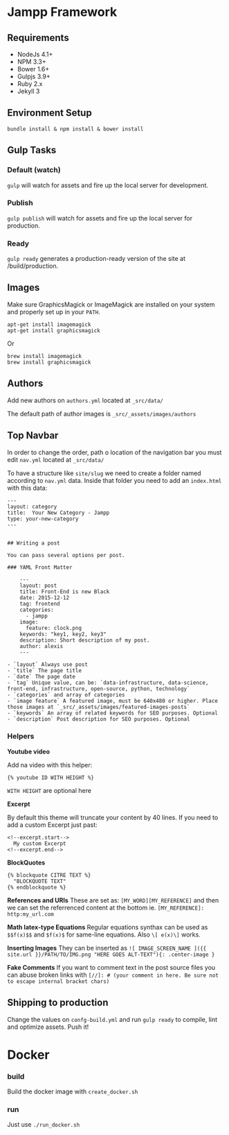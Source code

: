 # Jampp Framework

## Requirements

-  NodeJs 4.1+
-  NPM 3.3+
-  Bower 1.6+
-  Gulpjs 3.9+
-  Ruby 2.x
-  Jekyll 3

## Environment Setup
`bundle install & npm install & bower install`

## Gulp Tasks

### Default (watch)

`gulp` will watch for assets and fire up the local server for development.

### Publish

`gulp publish` will watch for assets and fire up the local server for production.


### Ready

`gulp ready` generates a production-ready version of the site at /build/production.


## Images

Make sure GraphicsMagick or ImageMagick are installed on your system and properly set up in your `PATH`.

    apt-get install imagemagick
    apt-get install graphicsmagick

Or

    brew install imagemagick
    brew install graphicsmagick


## Authors

Add new authors on `authors.yml` located at `_src/data/`

The default path of author images is `_src/_assets/images/authors`

## Top Navbar

In order to change the order, path o location of the navigation bar you must edit `nav.yml` located at `_src/data/`

To have a structure like `site/slug` we need to create a folder named according to `nav.yml`  data. Inside that folder you need to add an `index.html` with this data:

    ---
    layout: category
    title:  Your New Category - Jampp
    type: your-new-category
    ---


    ## Writing a post

    You can pass several options per post.

    ### YAML Front Matter

        ---
        layout: post
        title: Front-End is new Black
        date: 2015-12-12
        tag: frontend
        categories:
          - jampp
        image:
          feature: clock.png
        keywords: "key1, key2, key3"
        description: Short description of my post.
        author: alexis
        ---

    - `layout` Always use post
    - `title` The page title
    - `date` The page date
    - `tag` Unique value, can be: `data-infrastructure, data-science, front-end, infrastructure, open-source, python, technology`
    - `categories` and array of categories
    - `image feature` A featured image, must be 640x480 or higher. Place those images at `_src/_assets/images/featured-images-posts`
    - `keywords` An array of related keywords for SEO purposes. Optional
    - `description` Post description for SEO purposes. Optional

### Helpers

**Youtube video**

Add na video with this helper:

    {% youtube ID WITH HEIGHT %}

`WITH HEIGHT` are optional here

**Excerpt**

By default this theme will truncate your content by 40 lines. If you need to add a custom Excerpt just past:

    <!--excerpt.start-->
      My custom Excerpt
    <!--excerpt.end-->

**BlockQuotes**

    {% blockquote CITRE TEXT %}
      "BLOCKQUOTE TEXT"
    {% endblockquote %}

**References and URls**
These are set as:  `[MY_WORD][MY_REFERENCE]`  and then we can set the referrenced content at the bottom ie. `[MY_REFERENCE]: http:my_url.com`

**Math latex-type Equations**
Regular equations synthax can be used as `$$f(x)$$` and `$f(x)$` for same-line equations. Also `\[ e(x)\]` works.

**Inserting Images**
They can be inserted as  `![ IMAGE_SCREEN_NAME ]({{ site.url }}/PATH/TO/IMG.png "HERE GOES ALT-TEXT"){: .center-image }`

**Fake Comments**
If you want to comment text in the post source files you can abuse broken links with `[//]: # (your comment in here. Be sure not to escape internal bracket chars)`

## Shipping to production

Change the values on `confg-build.yml` and run `gulp ready` to compile, lint and optimize assets. Push it!
# Docker 
### build
Build the docker image with `create_docker.sh`

### run
Just use `./run_docker.sh`
